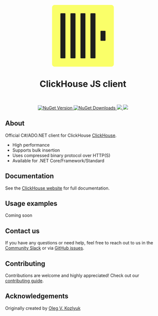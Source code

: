 <p align="center">
<img src=".static/logo.svg" width="200px" align="center">
<h1 align="center">ClickHouse JS client</h1>
</p>
<br/>
<p align="center">
<a href="https://www.nuget.org/packages/ClickHouse.Driver">
<img alt="NuGet Version" src="https://img.shields.io/nuget/v/ClickHouse.Driver">
</a>

<a href="https://www.npmjs.com/package/@clickhouse/client">
<img alt="NuGet Downloads" src="https://img.shields.io/nuget/dt/ClickHouse.Driver">
</a>

<a href="https://github.com/ClickHouse/clickhouse-cs/actions/workflows/tests.yml">
<img src="https://github.com/ClickHouse/clickhouse-cs/actions/workflows/tests.yml/badge.svg?branch=main">
</a>

<a href="https://codecov.io/gh/ClickHouse/clickhouse-cs">
<img src="https://codecov.io/gh/ClickHouse/clickhouse-cs/graph/badge.svg">
</a>

</p>

## About

Official C#/ADO.NET client for ClickHouse [ClickHouse](https://clickhouse.com/).

 * High performance
 * Supports bulk insertion
 * Uses compressed binary protocol over HTTP(S)
 * Available for .NET Core/Framework/Standard

## Documentation

See the [ClickHouse website](https://clickhouse.com/docs/integrations/csharp) for full documentation.

## Usage examples

Coming soon

<!--- We have a wide range of [examples](./examples), aiming to cover various scenarios of client usage. The overview is available in the [examples README](https://github.com/ClickHouse/clickhouse-js/blob/main/examples/README.md#overview). -->

## Contact us

If you have any questions or need help, feel free to reach out to us in the [Community Slack](https://clickhouse.com/slack) or via [GitHub issues](https://github.com/ClickHouse/clickhouse-cs/issues).

## Contributing

Contributions are welcome and highly appreciated! Check out our [contributing guide](./CONTRIBUTING.md).

## Acknowledgements
Originally created by [Oleg V. Kozlyuk](https://github.com/DarkWanderer)
